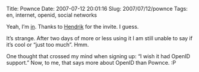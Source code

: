 Title: Pownce
Date: 2007-07-12 20:01:16
Slug: 2007/07/12/pownce
Tags: en, internet, openid, social networks


Yeah, I’m [in][1]. Thanks to [Hendrik][2] for the invite. I guess.

It’s strange. After two days of more or less using it I am still unable to say
if it’s cool or “just too much”. Hmm.

One thought that crossed my mind when signing up: “I wish it had OpenID
support.” Now, to me, that says more about OpenID than Pownce. :P

   [1]: http://pownce.com/czottmann/
   [2]: http://mornography.de

